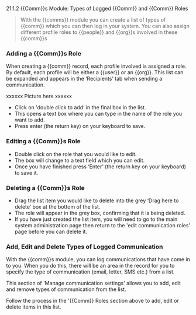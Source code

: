 21.1.2 {{Comm}}s Module: Types of Logged {{Comm}} and {{Comm}} Roles

> With the {{comms}} module you can create a list of types of {{comm}} which you can then log in your system. You can also assign different profile roles to {{people}} and {{org}}s involved in these {{comm}}s

### Adding a {{Comm}}s Role

When creating a {{comm}} record, each profile involved is assigned a role. By default, each profile will be either a {{user}} or an {{org}}. This list can be expanded and appears in the ‘Recipients’ tab when sending a communication.

xxxxxx Picture here xxxxxx

- Click on 'double click to add’ in the final box in the list. 
- This opens a text box where you can type in the name of the role you want to add. 
- Press enter (the return key) on your keyboard to save. 

### Editing a {{Comm}}s Role

- Double click on the role that you would like to edit.
- The box will change to a text field which you can edit. 
- Once you have finished press ‘Enter’ (the return key on your keyboard) to save it.

### Deleting a {{Comm}}s Role

- Drag the list item you would like to delete into the grey ‘Drag here to delete’ box at the bottom of the list. 
- The role will appear in the grey box, confirming that it is being deleted.
- If you have just created the list item, you will need to go to the main system administration page then return to the 'edit communication roles' page before you can delete it. 


### Add, Edit and Delete Types of Logged Communication

With the {{comm}}s module, you can log communications that have come in to you. When you do this, there will be an area in the record for you to specify the type of communication (email, letter, SMS etc.) from a list. 

This section of 'Manage communication settings' allows you to add, edit and remove types of communication from the list. 

Follow the process in the '{{Comm}} Roles section above to add, edit or delete items in this list.
